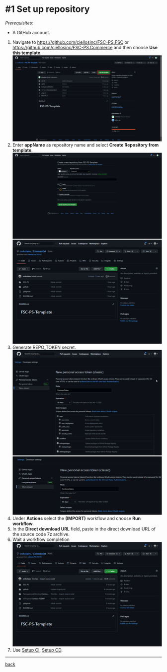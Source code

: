 # #1 Set up repository
*Prerequisites:* 
- A GitHub account.


1. Navigate to https://github.com/ciellosinc/FSC-PS.FSC or https://github.com/ciellosinc/FSC-PS.Commerce and then choose **Use this template**.
![Use this template](/Scenarios/images/1a.png)
1. Enter **appName** as repository name and select **Create Repository from template**.
![Add repo](/Scenarios/images/1b.png)
![Added repo](/Scenarios/images/1e.png)
1. Generate REPO_TOKEN secret.
![Create_Token](/Scenarios/images/1c.png)
![Create_Secret](/Scenarios/images/1d.png)
1. Under **Actions** select the **(IMPORT)** workflow and choose **Run workflow**.
1. In the **Direct download URL** field, paste in the direct download URL of the source code 7z archive.
1. Wait a workflow completion
![Sources imported](/Scenarios/images/2b.png)
1. Use [Setup CI](SetupCI.md), [Setup CD](SetupCD.md).


---
[back](/README.md)
